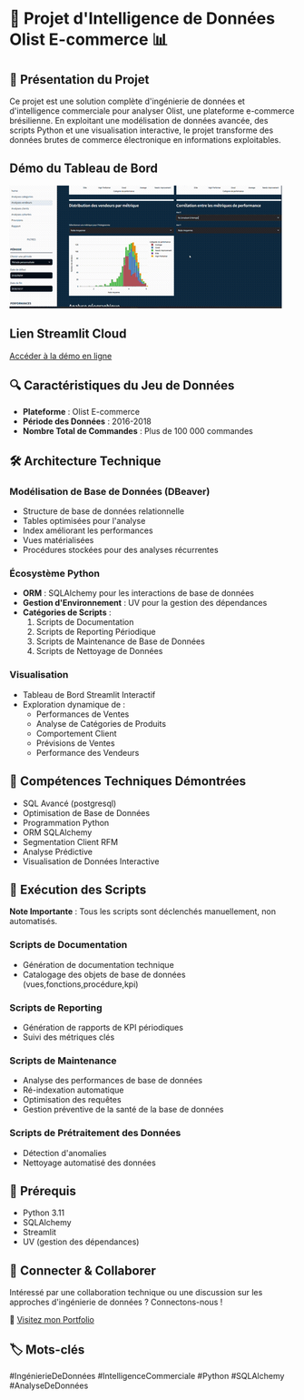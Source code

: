 # 🚀 Projet d'Intelligence de Données Olist E-commerce 📊

## 📝 Présentation du Projet

Ce projet est une solution complète d'ingénierie de données et d'intelligence commerciale pour analyser Olist, une plateforme e-commerce brésilienne. En exploitant une modélisation de données avancée, des scripts Python et une visualisation interactive, le projet transforme des données brutes de commerce électronique en informations exploitables.

## Démo du Tableau de Bord

![Démonstration du tableau de bord](assets/screencast.gif)

## Lien Streamlit Cloud

[Accéder à la démo en ligne](https://ecommercebresilienanalysis-h7appyzqd8oenns6jnz96zr.streamlit.app/)



## 🔍 Caractéristiques du Jeu de Données
- **Plateforme** : Olist E-commerce
- **Période des Données** : 2016-2018
- **Nombre Total de Commandes** : Plus de 100 000 commandes

## 🛠 Architecture Technique

### Modélisation de Base de Données (DBeaver)
- Structure de base de données relationnelle
- Tables optimisées pour l'analyse
- Index améliorant les performances
- Vues matérialisées
- Procédures stockées pour des analyses récurrentes

### Écosystème Python
- **ORM** : SQLAlchemy pour les interactions de base de données
- **Gestion d'Environnement** : UV pour la gestion des dépendances
- **Catégories de Scripts** :
  1. Scripts de Documentation
  2. Scripts de Reporting Périodique
  3. Scripts de Maintenance de Base de Données
  4. Scripts de Nettoyage de Données

### Visualisation
- Tableau de Bord Streamlit Interactif
- Exploration dynamique de :
  - Performances de Ventes
  - Analyse de Catégories de Produits
  - Comportement Client
  - Prévisions de Ventes
  - Performance des Vendeurs

## 🧰 Compétences Techniques Démontrées
- SQL Avancé (postgresql)
- Optimisation de Base de Données
- Programmation Python
- ORM SQLAlchemy
- Segmentation Client RFM
- Analyse Prédictive
- Visualisation de Données Interactive

## 🚦 Exécution des Scripts
**Note Importante** : Tous les scripts sont déclenchés manuellement, non automatisés.

### Scripts de Documentation
- Génération de documentation technique
- Catalogage des objets de base de données (vues,fonctions,procédure,kpi)

### Scripts de Reporting
- Génération de rapports de KPI périodiques
- Suivi des métriques clés

### Scripts de Maintenance
- Analyse des performances de base de données
- Ré-indexation automatique
- Optimisation des requêtes
- Gestion préventive de la santé de la base de données

### Scripts de Prétraitement des Données
- Détection d'anomalies
- Nettoyage automatisé des données


## 🔗 Prérequis
- Python 3.11
- SQLAlchemy
- Streamlit
- UV (gestion des dépendances)


## 💬 Connecter & Collaborer
Intéressé par une collaboration technique ou une discussion sur les approches d'ingénierie de données ? Connectons-nous !

🔗 [Visitez mon Portfolio](https://francoisvercellotti.github.io/mon-portfolio/)

## 🏷️ Mots-clés
#IngénierieDeDonnées #IntelligenceCommerciale #Python #SQLAlchemy #AnalyseDeDonnées